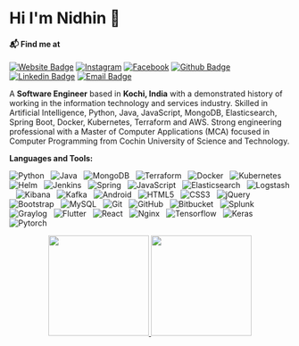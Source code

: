 # Hi I'm Nidhin 👋

#### 📬 Find me at
[![Website Badge](http://img.shields.io/badge/-Website-blue?style=flat-square&logo=Google-Chrome&logoColor=white&link=https://nidhinradh.me/)](https://nidhinradh.me/) 
[![Instagram](http://img.shields.io/badge/-Instagram-purple?style=flat-square&logo=Instagram&logoColor=white&link=https://instagram.com/nidhinradh/)](https://instagram.com/nidhinradh/)
[![Facebook](http://img.shields.io/badge/-Facebook-blue?style=flat-square&logo=Facebook&logoColor=white&link=https://facebook.com/nidhinradh/)](https://facebook.com/nidhinradh/)
[![Github Badge](http://img.shields.io/badge/-Github-black?style=flat-square&logo=github&link=https://github.com/nidhinradh/)](https://github.com/nidhinradh/) 
[![Linkedin Badge](https://img.shields.io/badge/-LinkedIn-blue?style=flat-square&logo=Linkedin&logoColor=white&link=https://www.linkedin.com/in/nidhinradh/)](https://www.linkedin.com/in/nidhinradh)
[![Email Badge](https://img.shields.io/badge/-Email-d14836?style=flat-square&logo=Gmail&logoColor=white&link=mailto:hello@nidhinradh.me)](mailto:hello@nidhinradh.me)

A **Software Engineer** based in **Kochi, India** with a demonstrated history of working in the information technology and services industry.
Skilled in Artificial Intelligence, Python, Java, JavaScript, MongoDB, Elasticsearch, Spring Boot, Docker, Kubernetes, Terraform and AWS. Strong engineering professional with a Master of Computer Applications (MCA) focused in Computer Programming from Cochin University of Science and Technology.

**Languages and Tools:** 

![Python](https://img.shields.io/badge/-Python-black?logo=Python&style=social)&nbsp;&nbsp;
![Java](https://img.shields.io/badge/-Java-black?logo=java&style=social)&nbsp;&nbsp;
![MongoDB](https://img.shields.io/badge/-MongoDB-black?logo=mongodb&style=social)&nbsp;&nbsp;
![Terraform](https://img.shields.io/badge/-Terraform-black?logo=terraform&style=social)&nbsp;&nbsp;
![Docker](https://img.shields.io/badge/-Docker-black?logo=docker&style=social)&nbsp;&nbsp;
![Kubernetes](https://img.shields.io/badge/-Kubernetes-black?logo=kubernetes&style=social)&nbsp;&nbsp;
![Helm](https://img.shields.io/badge/-Helm-black?logo=helm&style=social)&nbsp;&nbsp;
![Jenkins](https://img.shields.io/badge/-Jenkins-black?logo=jenkins&style=social)&nbsp;&nbsp;
![Spring](https://img.shields.io/badge/-Spring%20Framework-black?logo=spring&style=social)&nbsp;&nbsp;
![JavaScript](https://img.shields.io/badge/-JavaScript-black?logo=javascript&style=social)&nbsp;&nbsp;
![Elasticsearch](https://img.shields.io/badge/-Elasticsearch-black?logo=elasticsearch&style=social)&nbsp;&nbsp;
![Logstash](https://img.shields.io/badge/-Logstash-black?logo=logstash&style=social)&nbsp;&nbsp;
![Kibana](https://img.shields.io/badge/-Kibana-black?logo=kibana&style=social)&nbsp;&nbsp;
![Kafka](https://img.shields.io/badge/-Kafka-black?logo=apache&style=social)&nbsp;&nbsp;
![Android](https://img.shields.io/badge/-Android-black?logo=android&style=social)&nbsp;&nbsp;
![HTML5](https://img.shields.io/badge/-HTML5-black?logo=html5&style=social)&nbsp;&nbsp;
![CSS3](https://img.shields.io/badge/-CSS3-black?logo=css3&style=social)&nbsp;&nbsp;
![jQuery](https://img.shields.io/badge/-jQuery-black?logo=jquery&style=social)&nbsp;&nbsp;
![Bootstrap](https://img.shields.io/badge/-Bootstrap-black?logo=bootstrap&style=social)&nbsp;&nbsp;
![MySQL](https://img.shields.io/badge/-MySQL-black?logo=mysql&style=social)&nbsp;&nbsp;
![Git](https://img.shields.io/badge/-Git-black?logo=git&style=social)&nbsp;&nbsp;
![GitHub](https://img.shields.io/badge/-GitHub-black?logo=github&style=social)&nbsp;&nbsp;
![Bitbucket](https://img.shields.io/badge/-Bitbucket-black?logo=bitbucket&style=social)&nbsp;&nbsp;
![Splunk](https://img.shields.io/badge/-Splunk-black?logo=splunk&style=social)&nbsp;&nbsp;
![Graylog](https://img.shields.io/badge/-Graylog-black?logo=graylog&style=social)&nbsp;&nbsp;
![Flutter](https://img.shields.io/badge/-Flutter-black?logo=flutter&style=social)&nbsp;&nbsp;
![React](https://img.shields.io/badge/-React-black?logo=react&style=social)&nbsp;&nbsp;
![Nginx](https://img.shields.io/badge/-Nginx-black?logo=nginx&style=social)&nbsp;&nbsp;
![Tensorflow](https://img.shields.io/badge/-Tensorflow-black?logo=tensorflow&style=social)&nbsp;&nbsp;
![Keras](https://img.shields.io/badge/-Keras-black?logo=keras&style=social)&nbsp;&nbsp;
![Pytorch](https://img.shields.io/badge/-Pytorch-black?logo=pytorch&style=social)&nbsp;&nbsp;

<p align="center">
  <a href="https://github.com/AVS1508">
    <img height="180em" src="https://github-readme-stats-eight-theta.vercel.app/api?username=nidhinradh&show_icons=true&theme=algolia&include_all_commits=true&count_private=true"/>
    <img height="180em" src="https://github-readme-stats-eight-theta.vercel.app/api/top-langs/?username=nidhinradh&layout=compact&langs_count=8&theme=algolia"/>
  </a>
</p>

<!---
nidhinradh/nidhinradh is a ✨ special ✨ repository because its `README.md` (this file) appears on your GitHub profile.
You can click the Preview link to take a look at your changes.
--->
